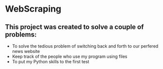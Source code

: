 # WebScraping
## This project was created to solve a couple of problems:
* To solve the tedious problem of switching back and forth to our perfered news website
* Keep track of the people who use my program using files
* To put my Python skills to the first test

